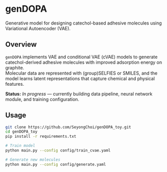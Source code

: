 # genDOPA

Generative model for designing catechol-based adhesive molecules using Variational Autoencoder (VAE).

## Overview
`genDOPA` implements VAE and conditional VAE (cVAE) models to generate catechol-derived adhesive molecules with improved adsorption energy on graphite.  
Molecular data are represented with (group)SELFIES or SMILES, and the model learns latent representations that capture chemical and physical features.

**Status:** *In progress* — currently building data pipeline, neural network module, and training configuration.

## Usage

```bash
git clone https://github.com/SeyongChoi/genDOPA_toy.git
cd genDOPA_toy
pip install -r requirements.txt

# Train model
python main.py --config config/train_cvae.yaml

# Generate new molecules
python main.py --config config/generate.yaml
